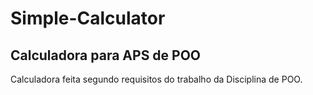 # Simple-Calculator

## Calculadora para APS de POO

Calculadora feita segundo requisitos do trabalho da Disciplina de POO.
